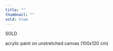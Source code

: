 ```yaml
---
title: ""
thumbnail: ""
sold: true
---
```

SOLD

acrylic paint on unstretched canvas (100x120 cm)

